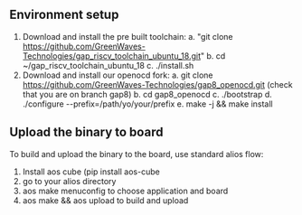 ## Environment setup

1. Download and install the pre built toolchain: 
    a. "git clone https://github.com/GreenWaves-Technologies/gap_riscv_toolchain_ubuntu_18.git"
    b. cd ~/gap_riscv_toolchain_ubuntu_18
    c. ./install.sh
2. Download and install our openocd fork:
    a. git clone https://github.com/GreenWaves-Technologies/gap8_openocd.git (check that you are on branch gap8)
    b. cd gap8_openocd
    c. ./bootstrap
    d. ./configure --prefix=/path/yo/your/prefix
    e. make -j && make install

## Upload the binary to board

To build and upload the binary to the board, use standard alios flow:
1. Install aos cube (pip install aos-cube
2. go to your alios directory
3. aos make menuconfig to choose application and board
4. aos make && aos upload to build and upload

